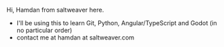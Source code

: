 Hi, Hamdan from saltweaver here.
- I'll be using this to learn Git, Python, Angular/TypeScript and Godot (in no particular order)
- contact me at hamdan at saltweaver.com
<!---
hamdan-saltweaver/hamdan-saltweaver is a ✨ special ✨ repository because its `README.md` (this file) appears on your GitHub profile.
You can click the Preview link to take a look at your changes.
--->
